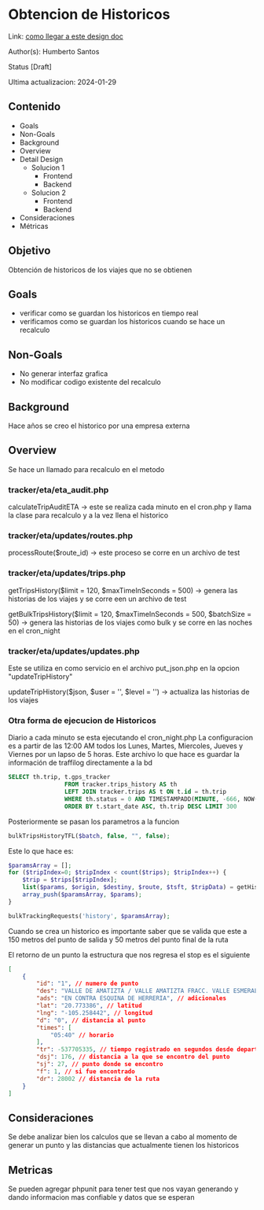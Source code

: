 # Obtencion de Historicos
Link: [como llegar a este design doc](#)

Author(s): Humberto Santos

Status [Draft]

Ultima actualizacion: 2024-01-29

## Contenido

- Goals
- Non-Goals
- Background 
- Overview
- Detail Design 
    - Solucion 1
        - Frontend 
        - Backend 
    - Solucion 2
        - Frontend
        - Backend
- Consideraciones
- Métricas

## Objetivo

Obtención de historicos de los viajes que no se obtienen

## Goals

- verificar como se guardan los historicos en tiempo real 
- verificamos como se guardan los historicos cuando se hace un recalculo

## Non-Goals

- No generar interfaz grafica
- No modificar codigo existente del recalculo

## Background 

Hace años se creo el historico por una empresa externa

## Overview

Se hace un llamado para recalculo en el metodo

### tracker/eta/eta_audit.php

calculateTripAuditETA -> este se realiza cada minuto en el cron.php y llama la clase para recalculo y a la vez llena el historico

### tracker/eta/updates/routes.php


processRoute($route_id) -> este proceso se corre en un archivo de test


### tracker/eta/updates/trips.php

getTripsHistory($limit = 120, $maxTimeInSeconds = 500) -> genera las historias de los viajes y se corre een un archivo de test

getBulkTripsHistory($limit = 120, $maxTimeInSeconds = 500, $batchSize = 50) -> genera las historias de los viajes como bulk y se corre en las noches en el cron_night

### tracker/eta/updates/updates.php

Este se utiliza en como servicio en el archivo put_json.php en la opcion "updateTripHistory"

updateTripHistory($json, $user = '', $level = '') -> actualiza las historias de los viajes

### Otra forma de ejecucion de Historicos

Diario a cada minuto se esta ejecutando el cron_night.php 
La configuracion es a partir de las 12:00 AM todos los Lunes, Martes, Miercoles, Jueves y Viernes por un lapso de 5 horas.
Este archivo lo que hace es guardar la información de traffilog directamente a la bd 

``` sql
SELECT th.trip, t.gps_tracker
				FROM tracker.trips_history AS th
				LEFT JOIN tracker.trips AS t ON t.id = th.trip
				WHERE th.status = 0 AND TIMESTAMPADD(MINUTE, -666, NOW()) > TIMESTAMP(t.end_date, t.end_time)
				ORDER BY t.start_date ASC, th.trip DESC LIMIT 300
```
Posteriormente se pasan los parametros a la funcion 

``` php
bulkTripsHistoryTFL($batch, false, "", false);
```

Este lo que hace es:

``` php
$paramsArray = [];
for ($tripIndex=0; $tripIndex < count($trips); $tripIndex++) { 
    $trip = $trips[$tripIndex];
    list($params, $origin, $destiny, $route, $tsft, $tripData) = getHistoryParameters($trip, $group_car, 'tfl');
    array_push($paramsArray, $params);
}

bulkTrackingRequests('history', $paramsArray);
```
Cuando se crea un historico es importante saber que se valida que este a 150 metros del punto de salida y 50 metros del punto final de la ruta

El retorno de un punto la estructura que nos regresa el stop es el siguiente


``` json
[
    {
        "id": "1", // numero de punto
        "des": "VALLE DE AMATIZTA / VALLE AMATIZTA FRACC. VALLE ESMERALDA", // descripcion
        "ads": "EN CONTRA ESQUINA DE HERRERIA", // adicionales
        "lat": "20.773386", // latitud
        "lng": "-105.258442", // longitud
        "d": "0", // distancia al punto
        "times": [
            "05:40" // horario
        ],
        "tr": -537705335, // tiempo registrado en segundos desde departure
        "dsj": 176, // distancia a la que se encontro del punto
        "sj": 27, // punto donde se encontro
        "f": 1, // si fue encontrado
        "dr": 28002 // distancia de la ruta
    }
]
```

## Consideraciones
Se debe analizar bien los calculos que se llevan a cabo al momento de generar un punto y las distancias que actualmente tienen los historicos

## Metricas
Se pueden agregar phpunit para tener test que nos vayan generando y dando informacion mas confiable y datos que se esperan 
